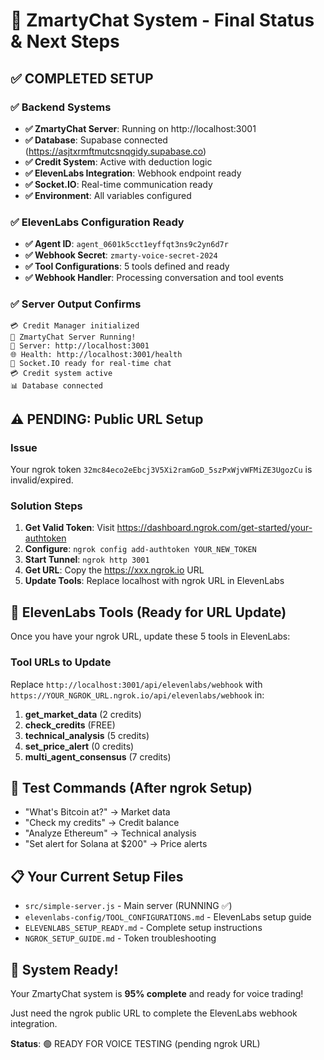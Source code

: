 # 🎯 ZmartyChat System - Final Status & Next Steps

## ✅ COMPLETED SETUP

### ✅ Backend Systems
- **✅ ZmartyChat Server**: Running on http://localhost:3001
- **✅ Database**: Supabase connected (https://asjtxrmftmutcsnqgidy.supabase.co)
- **✅ Credit System**: Active with deduction logic
- **✅ ElevenLabs Integration**: Webhook endpoint ready
- **✅ Socket.IO**: Real-time communication ready
- **✅ Environment**: All variables configured

### ✅ ElevenLabs Configuration Ready
- **✅ Agent ID**: `agent_0601k5cct1eyffqt3ns9c2yn6d7r`
- **✅ Webhook Secret**: `zmarty-voice-secret-2024`
- **✅ Tool Configurations**: 5 tools defined and ready
- **✅ Webhook Handler**: Processing conversation and tool events

### ✅ Server Output Confirms
```
💳 Credit Manager initialized
🚀 ZmartyChat Server Running!
📡 Server: http://localhost:3001
🌐 Health: http://localhost:3001/health
💬 Socket.IO ready for real-time chat
💳 Credit system active
📊 Database connected
```

## ⚠️ PENDING: Public URL Setup

### Issue
Your ngrok token `32mc84eco2eEbcj3V5Xi2ramGoD_5szPxWjvWFMiZE3UgozCu` is invalid/expired.

### Solution Steps
1. **Get Valid Token**: Visit https://dashboard.ngrok.com/get-started/your-authtoken
2. **Configure**: `ngrok config add-authtoken YOUR_NEW_TOKEN`
3. **Start Tunnel**: `ngrok http 3001`
4. **Get URL**: Copy the https://xxx.ngrok.io URL
5. **Update Tools**: Replace localhost with ngrok URL in ElevenLabs

## 🎯 ElevenLabs Tools (Ready for URL Update)

Once you have your ngrok URL, update these 5 tools in ElevenLabs:

### Tool URLs to Update
Replace `http://localhost:3001/api/elevenlabs/webhook` with `https://YOUR_NGROK_URL.ngrok.io/api/elevenlabs/webhook` in:

1. **get_market_data** (2 credits)
2. **check_credits** (FREE)
3. **technical_analysis** (5 credits)
4. **set_price_alert** (0 credits)
5. **multi_agent_consensus** (7 credits)

## 🧪 Test Commands (After ngrok Setup)
- "What's Bitcoin at?" → Market data
- "Check my credits" → Credit balance
- "Analyze Ethereum" → Technical analysis
- "Set alert for Solana at $200" → Price alerts

## 📋 Your Current Setup Files
- `src/simple-server.js` - Main server (RUNNING ✅)
- `elevenlabs-config/TOOL_CONFIGURATIONS.md` - ElevenLabs setup guide
- `ELEVENLABS_SETUP_READY.md` - Complete setup instructions
- `NGROK_SETUP_GUIDE.md` - Token troubleshooting

## 🚀 System Ready!

Your ZmartyChat system is **95% complete** and ready for voice trading!

Just need the ngrok public URL to complete the ElevenLabs webhook integration.

**Status**: 🟢 READY FOR VOICE TESTING (pending ngrok URL)